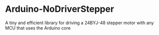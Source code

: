 # Arduino-NoDriverStepper
A tiny and efficient library for driving a 24BYJ-48 stepper motor with any MCU that uses the Arduino core
